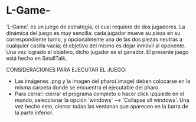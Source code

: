 # L-Game-

‘L-Game’, es un juego de estrategia, el cual requiere de dos jugadores. La dinámica del juego es muy sencilla: cada jugador mueve su pieza en su correspondiente turno, y opcionalmente una de las dos piezas neutras a cualquier casilla vacía; el objetivo del mismo es dejar inmóvil al oponente. Una vez logrado el objetivo, dicho jugador es el ganador.
El presente juego está hecho en SmallTalk.

CONSIDERACIONES PARA EJECUTAR EL JUEGO:

- Las imágenes .png y la imagen del pharo(.image) deben colocarse en la misma carpeta donde se encuentra el ejecutable del pharo.
- Para cerrar: cierrar el programa completo o hacer click izquiedo en el mundo, seleccionar la opción 'windows' --> 'Collapse all windows'. Una vez hecho esto, cierrar todas las ventanas que aparecen en la barra de la parte inferior. 

